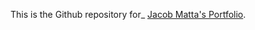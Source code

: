 This is the Github repository for_ [Jacob Matta's Portfolio](https://jacobmatta.github.io/jacobmatta-MADA-portfolio/).